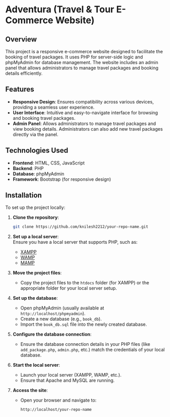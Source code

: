 # Adventura (Travel & Tour E-Commerce Website)

## Overview

This project is a responsive e-commerce website designed to facilitate the booking of travel packages. It uses PHP for server-side logic and phpMyAdmin for database management. The website includes an admin panel that allows administrators to manage travel packages and booking details efficiently.

## Features

- **Responsive Design**: Ensures compatibility across various devices, providing a seamless user experience.
- **User Interface**: Intuitive and easy-to-navigate interface for browsing and booking travel packages.
- **Admin Panel**: Allows administrators to manage travel packages and view booking details. Administrators can also add new travel packages directly via the panel.

## Technologies Used

- **Frontend**: HTML, CSS, JavaScript
- **Backend**: PHP
- **Database**: phpMyAdmin
- **Framework**: Bootstrap (for responsive design)

## Installation

To set up the project locally:

1. **Clone the repository**:
   ```bash
   git clone https://github.com/knilesh2212/your-repo-name.git
   ```

2. **Set up a local server**:  
   Ensure you have a local server that supports PHP, such as:
   - [XAMPP](https://www.apachefriends.org/index.html)
   - [WAMP](https://www.wampserver.com/en/)
   - [MAMP](https://www.mamp.info/en/)

3. **Move the project files**:
   - Copy the project files to the `htdocs` folder (for XAMPP) or the appropriate folder for your local server setup.

4. **Set up the database**:
   - Open phpMyAdmin (usually available at `http://localhost/phpmyadmin`).
   - Create a new database (e.g., `book_db`).
   - Import the `book_db.sql` file into the newly created database.

5. **Configure the database connection**:
   - Ensure the database connection details in your PHP files (like `add_package.php`, `admin.php`, etc.) match the credentials of your local database.

6. **Start the local server**:
   - Launch your local server (XAMPP, WAMP, etc.).
   - Ensure that Apache and MySQL are running.

7. **Access the site**:
   - Open your browser and navigate to:
     ```
     http://localhost/your-repo-name
     ```
